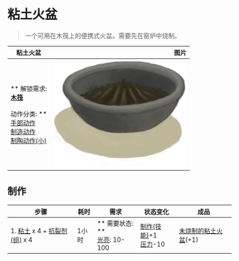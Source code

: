 # 粘土火盆  
> 一个可用在木筏上的便携式火盆。需要先在窑炉中烧制。  
  
  粘土火盆  |   图片   
 ----  |  ----:   
 ** 解锁需求: **<br>[木筏](RaftEntrance.md)<br><br>** 动作分类: **<br>[手部动作](HandAction.md)<br>[制造动作](CraftAction.md)<br>[制陶动作(小)](PotteryActionMinor.md)  |  <img decoding="async" src="Sprite/ClayFirePitExtinguished.png" href="a.md" style="max-width:300px;max-height:300px;">   
  
## 制作  
步骤  |  耗时  |  需求  |  状态变化  |  成品  
----  |  ----  |  ----  |  ----  |  ----  
1. [粘土](Clay.md) x 4 + [抗裂剂(组)](GpTag_Temper.md) x 4  |  1小时  |  ** 需要状态: **<br>[光亮](Light.md): 10-100  |  [制作(技能)](Skill_Crafting.md)+1<br>[压力](Stress.md)-10  |  [未烧制的粘土火盆](ClayFirePitUnfired.md)(+1)  


<script>document.title="粘土火盆 - 卡牌生存百科 Card Survival Wiki";</script>